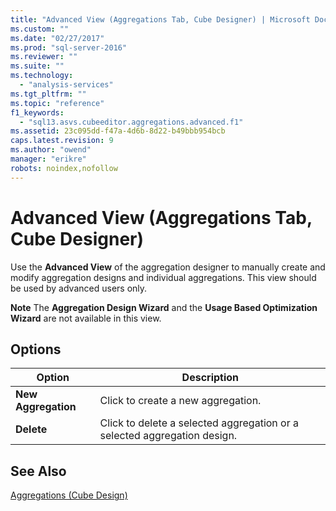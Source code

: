 ```yaml
---
title: "Advanced View (Aggregations Tab, Cube Designer) | Microsoft Docs"
ms.custom: ""
ms.date: "02/27/2017"
ms.prod: "sql-server-2016"
ms.reviewer: ""
ms.suite: ""
ms.technology: 
  - "analysis-services"
ms.tgt_pltfrm: ""
ms.topic: "reference"
f1_keywords: 
  - "sql13.asvs.cubeeditor.aggregations.advanced.f1"
ms.assetid: 23c095dd-f47a-4d6b-8d22-b49bbb954bcb
caps.latest.revision: 9
ms.author: "owend"
manager: "erikre"
robots: noindex,nofollow
---
```

# Advanced View (Aggregations Tab, Cube Designer)
  Use the **Advanced View** of the aggregation designer to manually create and modify aggregation designs and individual aggregations. This view should be used by advanced users only.  
  
 **Note** The **Aggregation Design Wizard** and the **Usage Based Optimization Wizard** are not available in this view.  
  
## Options  
  
|Option|Description|  
|------------|-----------------|  
|**New Aggregation**|Click to create a new aggregation.|  
|**Delete**|Click to delete a selected aggregation or a selected aggregation design.|  
  
## See Also  
 [Aggregations &#40;Cube Design&#41;](../a9retired/aggregations-cube-design.md)  
  
  